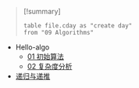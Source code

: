 > [!summary] 
> ```dataview
> table file.cday as "create day"
> from "09 Algorithms"

- Hello-algo
	- [01 初始算法](../../../09%20Algorithms/Hello-algo/01%20初始算法.md)
	- [02 复杂度分析](../../../09%20Algorithms/Hello-algo/02%20复杂度分析.md)
- [递归与递推](../../../09%20Algorithms/递归与递推/递归与递推.md)
